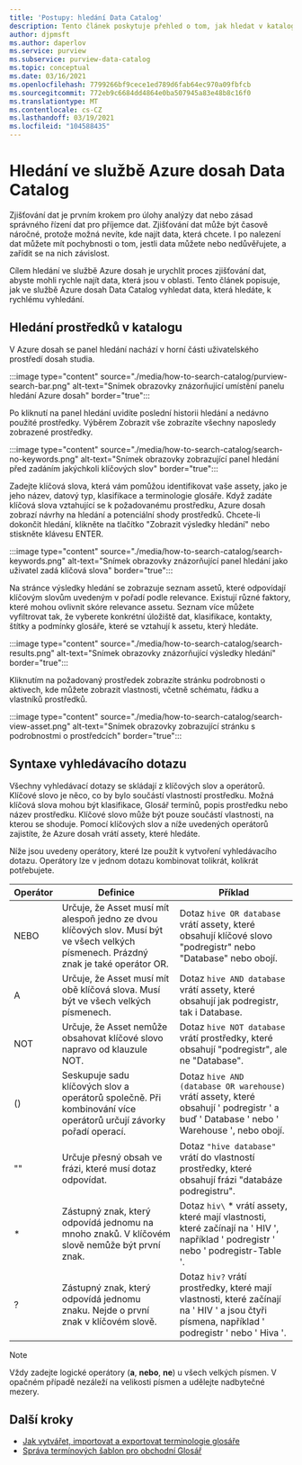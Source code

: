 ```yaml
---
title: 'Postupy: hledání Data Catalog'
description: Tento článek poskytuje přehled o tom, jak hledat v katalogu dat.
author: djpmsft
ms.author: daperlov
ms.service: purview
ms.subservice: purview-data-catalog
ms.topic: conceptual
ms.date: 03/16/2021
ms.openlocfilehash: 7799266bf9cece1ed789d6fab64ec970a09fbfcb
ms.sourcegitcommit: 772eb9c6684dd4864e0ba507945a83e48b8c16f0
ms.translationtype: MT
ms.contentlocale: cs-CZ
ms.lasthandoff: 03/19/2021
ms.locfileid: "104588435"
---
```

# <a name="search-the-azure-purview-data-catalog"></a>Hledání ve službě Azure dosah Data Catalog

Zjišťování dat je prvním krokem pro úlohy analýzy dat nebo zásad správného řízení dat pro příjemce dat. Zjišťování dat může být časově náročné, protože možná nevíte, kde najít data, která chcete. I po nalezení dat můžete mít pochybnosti o tom, jestli data můžete nebo nedůvěřujete, a zařídit se na nich závislost.

Cílem hledání ve službě Azure dosah je urychlit proces zjišťování dat, abyste mohli rychle najít data, která jsou v oblasti. Tento článek popisuje, jak ve službě Azure dosah Data Catalog vyhledat data, která hledáte, k rychlému vyhledání.

## <a name="search-the-catalog-for-assets"></a>Hledání prostředků v katalogu

V Azure dosah se panel hledání nachází v horní části uživatelského prostředí dosah studia.

:::image type="content" source="./media/how-to-search-catalog/purview-search-bar.png" alt-text="Snímek obrazovky znázorňující umístění panelu hledání Azure dosah" border="true":::

Po kliknutí na panel hledání uvidíte poslední historii hledání a nedávno použité prostředky. Výběrem Zobrazit vše zobrazíte všechny naposledy zobrazené prostředky.

:::image type="content" source="./media/how-to-search-catalog/search-no-keywords.png" alt-text="Snímek obrazovky zobrazující panel hledání před zadáním jakýchkoli klíčových slov" border="true":::

Zadejte klíčová slova, která vám pomůžou identifikovat vaše assety, jako je jeho název, datový typ, klasifikace a terminologie glosáře. Když zadáte klíčová slova vztahující se k požadovanému prostředku, Azure dosah zobrazí návrhy na hledání a potenciální shody prostředků. Chcete-li dokončit hledání, klikněte na tlačítko "Zobrazit výsledky hledání" nebo stiskněte klávesu ENTER.

:::image type="content" source="./media/how-to-search-catalog/search-keywords.png" alt-text="Snímek obrazovky znázorňující panel hledání jako uživatel zadá klíčová slova" border="true":::

Na stránce výsledky hledání se zobrazuje seznam assetů, které odpovídají klíčovým slovům uvedeným v pořadí podle relevance. Existují různé faktory, které mohou ovlivnit skóre relevance assetu. Seznam více můžete vyfiltrovat tak, že vyberete konkrétní úložiště dat, klasifikace, kontakty, štítky a podmínky glosáře, které se vztahují k assetu, který hledáte.

:::image type="content" source="./media/how-to-search-catalog/search-results.png" alt-text="Snímek obrazovky znázorňující výsledky hledání" border="true":::

 Kliknutím na požadovaný prostředek zobrazíte stránku podrobnosti o aktivech, kde můžete zobrazit vlastnosti, včetně schématu, řádku a vlastníků prostředků.

:::image type="content" source="./media/how-to-search-catalog/search-view-asset.png" alt-text="Snímek obrazovky zobrazující stránku s podrobnostmi o prostředcích" border="true":::

## <a name="search-query-syntax"></a>Syntaxe vyhledávacího dotazu

Všechny vyhledávací dotazy se skládají z klíčových slov a operátorů. Klíčové slovo je něco, co by bylo součástí vlastností prostředku. Možná klíčová slova mohou být klasifikace, Glosář termínů, popis prostředku nebo název prostředku. Klíčové slovo může být pouze součástí vlastnosti, na kterou se shoduje. Pomocí klíčových slov a níže uvedených operátorů zajistíte, že Azure dosah vrátí assety, které hledáte. 

Níže jsou uvedeny operátory, které lze použít k vytvoření vyhledávacího dotazu. Operátory lze v jednom dotazu kombinovat tolikrát, kolikrát potřebujete.

| Operátor | Definice | Příklad |
| -------- | ---------- | ------- |
| NEBO | Určuje, že Asset musí mít alespoň jedno ze dvou klíčových slov. Musí být ve všech velkých písmenech. Prázdný znak je také operátor OR.  | Dotaz `hive OR database` vrátí assety, které obsahují klíčové slovo "podregistr" nebo "Database" nebo obojí. |
| A | Určuje, že Asset musí mít obě klíčová slova. Musí být ve všech velkých písmenech. | Dotaz `hive AND database` vrátí assety, které obsahují jak podregistr, tak i Database. |
| NOT | Určuje, že Asset nemůže obsahovat klíčové slovo napravo od klauzule NOT. | Dotaz `hive NOT database` vrátí prostředky, které obsahují "podregistr", ale ne "Database". |
| () | Seskupuje sadu klíčových slov a operátorů společně. Při kombinování více operátorů určují závorky pořadí operací. | Dotaz `hive AND (database OR warehouse)` vrátí assety, které obsahují ' podregistr ' a buď ' Database ' nebo ' Warehouse ', nebo obojí. |
| "" | Určuje přesný obsah ve frázi, které musí dotaz odpovídat. | Dotaz `"hive database"` vrátí do vlastností prostředky, které obsahují frázi "databáze podregistru". |
| * | Zástupný znak, který odpovídá jednomu na mnoho znaků. V klíčovém slově nemůže být první znak. | Dotaz `hiv\` * vrátí assety, které mají vlastnosti, které začínají na ' HIV ', například ' podregistr ' nebo ' podregistr-Table '. |
| ? | Zástupný znak, který odpovídá jednomu znaku. Nejde o první znak v klíčovém slově. | Dotaz `hiv?` vrátí prostředky, které mají vlastnosti, které začínají na ' HIV ' a jsou čtyři písmena, například ' podregistr ' nebo ' Hiva '. |

> [!Note]
> Vždy zadejte logické operátory (**a**, **nebo**, **ne**) u všech velkých písmen. V opačném případě nezáleží na velikosti písmen a udělejte nadbytečné mezery.

## <a name="next-steps"></a>Další kroky

- [Jak vytvářet, importovat a exportovat terminologie glosáře](how-to-create-import-export-glossary.md)
- [Správa termínových šablon pro obchodní Glosář](how-to-manage-term-templates.md)
